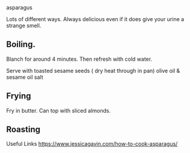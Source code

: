 asparagus

Lots of different ways. Always delicious even if it does give your urine a strange smell.

Boiling.
--------

Blanch for around 4 minutes. Then refresh with cold water. 

Serve with toasted sesame seeds ( dry heat through in pan)
olive oil & sesame oil
salt


Frying 
------

Fry in butter. Can top with sliced almonds.


Roasting
--------



Useful Links https://www.jessicagavin.com/how-to-cook-asparagus/